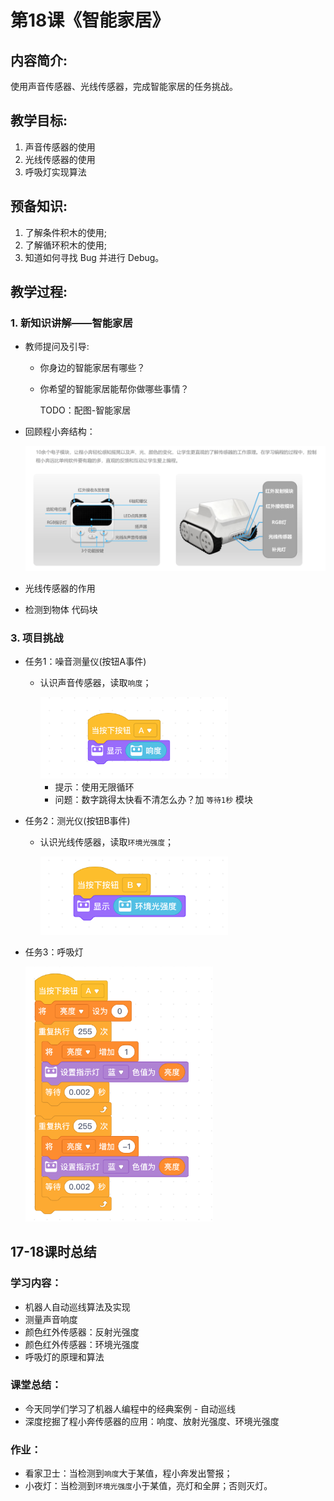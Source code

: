 <!-- # 机器人编程入门学习 -->
<style>
  .width150 {
      width: 150px;
  }
  .width300 {
      width: 300px;
  }
  .width600 {
      width: 600px;
  }
</style>

# 第18课《智能家居》

## 内容简介:
使用声音传感器、光线传感器，完成智能家居的任务挑战。

## 教学目标:
1. 声音传感器的使用
1. 光线传感器的使用
1. 呼吸灯实现算法

## 预备知识:
1. 了解条件积木的使用;
1. 了解循环积木的使用;
1. 知道如何寻找 Bug 并进行 Debug。


## 教学过程:

### 1. 新知识讲解——智能家居

- 教师提问及引导:
  - 你身边的智能家居有哪些？
  - 你希望的智能家居能帮你做哪些事情？

    TODO：配图-智能家居
    <!-- <img src="./images/10-1.png" class="width600" /> -->

- 回顾程小奔结构：

  <img src="./images/1-6-b.png" class="width600" />

- 光线传感器的作用

- 检测到物体 代码块


### 3. 项目挑战

- 任务1：噪音测量仪(按钮A事件)
  - 认识声音传感器，读取`响度`；

    <img src="./images/18-3A.png" class="width300" />

    - 提示：使用无限循环
    - 问题：数字跳得太快看不清怎么办？加 `等待1秒` 模块

- 任务2：测光仪(按钮B事件)
  - 认识光线传感器，读取`环境光强度`；

    <img src="./images/18-3B.png" class="width300" />

<!-- - 任务3：程小奔电量值(按钮C事件)
  - 绘制电量柱；

    <img src="./images/18-3D.png" class="width300" /> -->

- 任务3：呼吸灯

  <img src="./images/18-3C.png" class="width300" />


## 17-18课时总结

### 学习内容：
* 机器人自动巡线算法及实现
* 测量声音响度
* 颜色红外传感器：反射光强度
* 颜色红外传感器：环境光强度
* 呼吸灯的原理和算法

### 课堂总结：
* 今天同学们学习了机器人编程中的经典案例 - 自动巡线
* 深度挖掘了程小奔传感器的应用：响度、放射光强度、环境光强度

### 作业：
* 看家卫士：当检测到`响度`大于某值，程小奔发出警报；
* 小夜灯：当检测到`环境光强度`小于某值，亮灯和全屏；否则灭灯。
